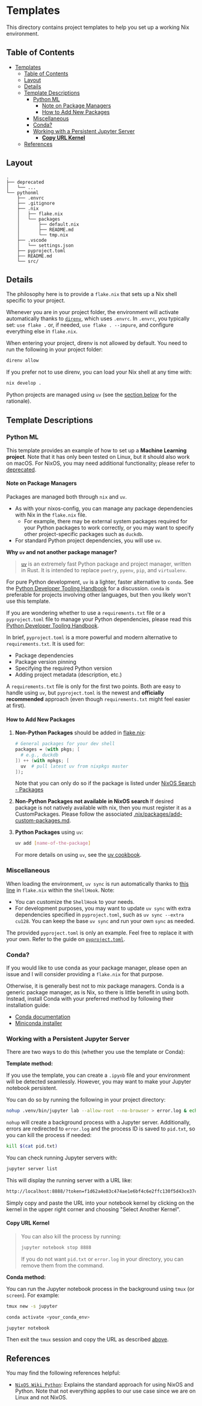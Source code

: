 # Templates

This directory contains project templates to help you set up a working Nix environment.

## Table of Contents

- [Templates](#templates)
  - [Table of Contents](#table-of-contents)
  - [Layout](#layout)
  - [Details](#details)
  - [Template Descriptions](#template-descriptions)
    - [Python ML](#python-ml)
      - [Note on Package Managers](#note-on-package-managers)
      - [How to Add New Packages](#how-to-add-new-packages)
    - [Miscellaneous](#miscellaneous)
    - [Conda?](#conda)
    - [Working with a Persistent Jupyter Server](#working-with-a-persistent-jupyter-server)
      - [**Copy URL Kernel**](#copy-url-kernel)
  - [References](#references)

## Layout

```text
.
├── deprecated
│   └── ...
└── pythonml
    ├── .envrc
    ├── .gitignore
    ├── .nix
    │   ├── flake.nix
    │   └── packages
    │       ├── default.nix
    │       ├── README.md
    │       └── tmp.nix
    ├── .vscode
    │   └── settings.json
    ├── pyproject.toml
    ├── README.md
    └── src/

```

## Details

The philosophy here is to provide a `flake.nix` that sets up a Nix shell specific to your project.

Whenever you are in your project folder, the environment will activate automatically thanks to [`direnv`](https://direnv.net/), which uses `.envrc`. In `.envrc`, you typically set: `use flake .` or, if needed, `use flake . --impure`, and configure everything else in `flake.nix`.

When entering your project, direnv is not allowed by default. You need to run the following in your project folder:

```bash
direnv allow
```

If you prefer not to use direnv, you can load your Nix shell at any time with:

```bash
nix develop .
```

Python projects are managed using `uv` (see the [section below](#note-on-package-managers) for the rationale).

## Template Descriptions

### Python ML

This template provides an example of how to set up a **Machine Learning project**. Note that it has only been tested on Linux, but it should also work on macOS. For NixOS, you may need additional functionality; please refer to [deprecated](./deprecated/README.md).

#### Note on Package Managers

Packages are managed both through `nix` and `uv`.

- As with your nixos-config, you can manage any package dependencies with Nix in the `flake.nix` file.
  - For example, there may be external system packages required for your Python packages to work correctly, or you may want to specify other project-specific packages such as `duckdb`.
- For standard Python project dependencies, you will use `uv`.

**Why `uv` and not another package manager?**

> [`uv`](https://docs.astral.sh/uv/) is an extremely fast Python package and project manager, written in Rust. It is intended to replace `poetry`, `pyenv`, `pip`, and `virtualenv`.

For pure Python development, `uv` is a lighter, faster alternative to `conda`. See the [Python Developer Tooling Handbook](https://pydevtools.com/handbook/explanation/why-should-i-choose-conda/#when-conda-may-not-be-ideal-1) for a discussion. `conda` is preferable for projects involving other languages, but then you likely won't use this template.

If you are wondering whether to use a `requirements.txt` file or a `pyproject.toml` file to manage your Python dependencies, please read this [Python Developer Tooling Handbook](https://pydevtools.com/handbook/explanation/pyproject-vs-requirements/).

In brief, `pyproject.toml` is a more powerful and modern alternative to `requirements.txt`. It is used for:

- Package dependencies
- Package version pinning
- Specifying the required Python version
- Adding project metadata (description, etc.)

A `requirements.txt` file is only for the first two points. Both are easy to handle using `uv`, but `pyproject.toml` is the newest and **officially recommended** approach (even though `requirements.txt` might feel easier at first).

#### How to Add New Packages

1. **Non-Python Packages** should be added in [flake.nix](./pythonml/.nix/flake.nix#L34-39):

   ```nix
   # General packages for your dev shell
   packages = (with pkgs; [
     # e.g., duckdb 
   ]) ++ (with mpkgs; [
     uv  # pull latest uv from nixpkgs master
   ]);
   ```

   Note that you can only do so if the package is listed under [NixOS Search - Packages](https://search.nixos.org/packages)

2. **Non-Python Packages not available in NixOS search**
   If desired package is not natively available with nix, then you must register it as a CustomPackages. Please follow the associated [.nix/packages/add-custom-packages.md](./pythonml/.nix/packages/add-custom-packages.md).

3. **Python Packages** using `uv`:

   ```bash
   uv add [name-of-the-package]
   ```
  
   For more details on using `uv`, see the [uv cookbook](https://docs.astral.sh/uv/getting-started/features/#python-versions).

### Miscellaneous

When loading the environment, `uv sync` is run automatically thanks to [this line](./pythonml/.nix/flake.nix#L66) in `flake.nix` within the `ShellHook`. Note:

- You can customize the `ShellHook` to your needs.
- For development purposes, you may want to update `uv sync` with extra dependencies specified in `pyproject.toml`, such as `uv sync --extra cu128`. You can keep the base `uv sync` and run your own `sync` as needed.

The provided `pyproject.toml` is only an example. Feel free to replace it with your own. Refer to the guide on [`pyproject.toml`](https://packaging.python.org/en/latest/guides/writing-pyproject-toml/).

### Conda?

If you would like to use conda as your package manager, please open an issue and I will consider providing a `flake.nix` for that purpose.

Otherwise, it is generally best not to mix package managers. Conda is a generic package manager, as is Nix, so there is little benefit in using both. Instead, install Conda with your preferred method by following their installation guide:

- [Conda documentation](https://docs.conda.io/projects/conda/en/latest/user-guide/install/index.html)
- [Miniconda installer](https://www.anaconda.com/docs/getting-started/miniconda/install#linux)

### Working with a Persistent Jupyter Server

There are two ways to do this (whether you use the template or Conda):

**Template method:**

If you use the template, you can create a `.ipynb` file and your environment will be detected seamlessly. However, you may want to make your Jupyter notebook persistent.

You can do so by running the following in your project directory:

```bash
nohup .venv/bin/jupyter lab --allow-root --no-browser > error.log & echo $! > pid.txt
```

`nohup` will create a background process with a Jupyter server. Additionally, errors are redirected to `error.log` and the process ID is saved to `pid.txt`, so you can kill the process if needed:

```bash
kill $(cat pid.txt)
```

You can check running Jupyter servers with:

```bash
jupyter server list
```

This will display the running server with a URL like:

```bash
http://localhost:8888/?token=f1d62a4e83c474ae1e6bf4c6e2ffc130f5d43ce37ce81ac9
```

Simply copy and paste the URL into your notebook kernel by clicking on the kernel in the upper right corner and choosing "Select Another Kernel".

#### **Copy URL Kernel**

> You can also kill the process by running:
>
> ```bash
> jupyter notebook stop 8888
> ```
>
> If you do not want `pid.txt` or `error.log` in your directory, you can remove them from the command.

**Conda method:**

You can run the Jupyter notebook process in the background using `tmux` (or `screen`). For example:

```bash
tmux new -s jupyter

conda activate <your_conda_env>

jupyter notebook
```

Then exit the `tmux` session and copy the URL as described [above](#copy-url-kernel).

## References

You may find the following references helpful:

- [`NixOS Wiki Python`](https://nixos.wiki/wiki/Python): Explains the standard approach for using NixOS and Python. Note that not everything applies to our use case since we are on Linux and not NixOS.
